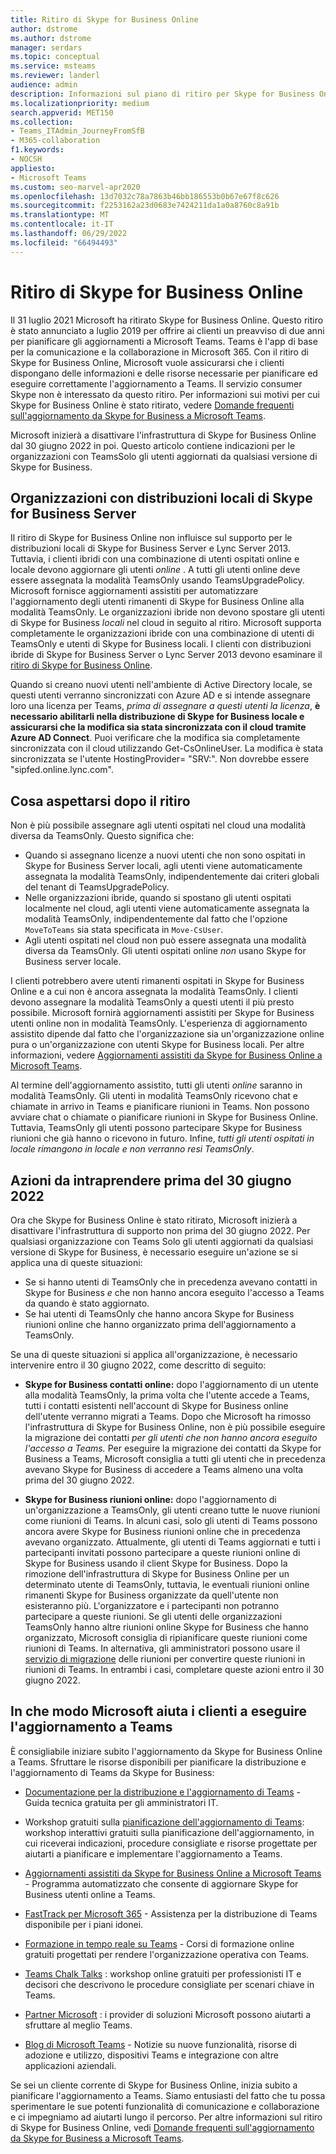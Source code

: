 ```yaml
---
title: Ritiro di Skype for Business Online
author: dstrome
ms.author: dstrome
manager: serdars
ms.topic: conceptual
ms.service: msteams
ms.reviewer: landerl
audience: admin
description: Informazioni sul piano di ritiro per Skype for Business Online e su come Microsoft aiuta i clienti a eseguire la migrazione a Teams.
ms.localizationpriority: medium
search.appverid: MET150
ms.collection:
- Teams_ITAdmin_JourneyFromSfB
- M365-collaboration
f1.keywords:
- NOCSH
appliesto:
- Microsoft Teams
ms.custom: seo-marvel-apr2020
ms.openlocfilehash: 13d7032c78a7863b46bb186553b0b67e67f8c626
ms.sourcegitcommit: f2253162a23d0683e7424211da1a0a8760c8a91b
ms.translationtype: MT
ms.contentlocale: it-IT
ms.lasthandoff: 06/29/2022
ms.locfileid: "66494493"
---
```

# <a name="skype-for-business-online-retirement"></a>Ritiro di Skype for Business Online

Il 31 luglio 2021 Microsoft ha ritirato Skype for Business Online. Questo ritiro è stato annunciato a luglio 2019 per offrire ai clienti un preavviso di due anni per pianificare gli aggiornamenti a Microsoft Teams. Teams è l'app di base per la comunicazione e la collaborazione in Microsoft 365. Con il ritiro di Skype for Business Online, Microsoft vuole assicurarsi che i clienti dispongano delle informazioni e delle risorse necessarie per pianificare ed eseguire correttamente l'aggiornamento a Teams.  Il servizio consumer Skype non è interessato da questo ritiro. Per informazioni sui motivi per cui Skype for Business Online è stato ritirato, vedere [Domande frequenti sull'aggiornamento da Skype for Business a Microsoft Teams](FAQ-journey.yml).

Microsoft inizierà a disattivare l'infrastruttura di Skype for Business Online dal 30 giugno 2022 in poi. Questo articolo contiene indicazioni per le organizzazioni con TeamsSolo gli utenti aggiornati da qualsiasi versione di Skype for Business.


## <a name="organizations-with-on-premises-deployments-of-skype-for-business-server"></a>Organizzazioni con distribuzioni locali di Skype for Business Server

Il ritiro di Skype for Business Online non influisce sul supporto per le distribuzioni locali di Skype for Business Server e Lync Server 2013. Tuttavia, i clienti ibridi con una combinazione di utenti ospitati online e locale devono aggiornare gli utenti *online* . A tutti gli utenti online deve essere assegnata la modalità TeamsOnly usando TeamsUpgradePolicy. Microsoft fornisce aggiornamenti assistiti per automatizzare l'aggiornamento degli utenti rimanenti di Skype for Business Online alla modalità TeamsOnly. Le organizzazioni ibride non devono spostare gli utenti di Skype for Business *locali* nel cloud in seguito al ritiro. Microsoft supporta completamente le organizzazioni ibride con una combinazione di utenti di TeamsOnly e utenti di Skype for Business locali. I clienti con distribuzioni ibride di Skype for Business Server o Lync Server 2013 devono esaminare il [ritiro di Skype for Business Online](/skypeforbusiness/hybrid/plan-hybrid-connectivity#implications-of-the-upcoming-retirement-of-skype-for-business-online).

Quando si creano nuovi utenti nell'ambiente di Active Directory locale, se questi utenti verranno sincronizzati con Azure AD e si intende assegnare loro una licenza per Teams, *prima di assegnare a questi utenti la licenza*, **è necessario abilitarli nella distribuzione di Skype for Business locale e assicurarsi che la modifica sia stata sincronizzata con il cloud tramite Azure AD Connect**.  Puoi verificare che la modifica sia completamente sincronizzata con il cloud utilizzando Get-CsOnlineUser. La modifica è stata sincronizzata se l'utente HostingProvider= "SRV:".  Non dovrebbe essere "sipfed.online.lync.com".   

## <a name="what-to-expect-post-retirement"></a>Cosa aspettarsi dopo il ritiro

Non è più possibile assegnare agli utenti ospitati nel cloud una modalità diversa da TeamsOnly. Questo significa che:

 - Quando si assegnano licenze a nuovi utenti che non sono ospitati in Skype for Business Server locali, agli utenti viene automaticamente assegnata la modalità TeamsOnly, indipendentemente dai criteri globali del tenant di TeamsUpgradePolicy.
 - Nelle organizzazioni ibride, quando si spostano gli utenti ospitati localmente nel cloud, agli utenti viene automaticamente assegnata la modalità TeamsOnly, indipendentemente dal fatto che l'opzione `MoveToTeams` sia stata specificata in `Move-CsUser`.
 - Agli utenti ospitati nel cloud non può essere assegnata una modalità diversa da TeamsOnly. Gli utenti ospitati online *non* usano Skype for Business server locale.

I clienti potrebbero avere utenti rimanenti ospitati in Skype for Business Online e a cui non è ancora assegnata la modalità TeamsOnly. I clienti devono assegnare la modalità TeamsOnly a questi utenti il più presto possibile. Microsoft fornirà aggiornamenti assistiti per Skype for Business utenti online non in modalità TeamsOnly. L'esperienza di aggiornamento assistito dipende dal fatto che l'organizzazione sia un'organizzazione online pura o un'organizzazione con utenti Skype for Business locali. Per altre informazioni, vedere [Aggiornamenti assistiti da Skype for Business Online a Microsoft Teams](upgrade-assisted.md).

Al termine dell'aggiornamento assistito, tutti gli utenti *online* saranno in modalità TeamsOnly. Gli utenti in modalità TeamsOnly ricevono chat e chiamate in arrivo in Teams e pianificare riunioni in Teams. Non possono avviare chat o chiamate o pianificare riunioni in Skype for Business Online.  Tuttavia, TeamsOnly gli utenti possono partecipare Skype for Business riunioni che già hanno o ricevono in futuro. Infine, *tutti gli utenti ospitati in locale rimangono in locale e non verranno resi TeamsOnly*.

## <a name="actions-to-take-before-june-30-2022"></a>Azioni da intraprendere prima del 30 giugno 2022
Ora che Skype for Business Online è stato ritirato, Microsoft inizierà a disattivare l'infrastruttura di supporto non prima del 30 giugno 2022.  Per qualsiasi organizzazione con Teams Solo gli utenti aggiornati da qualsiasi versione di Skype for Business, è necessario eseguire un'azione se si applica una di queste situazioni:

- Se si hanno utenti di TeamsOnly che in precedenza avevano contatti in Skype for Business *e* che non hanno ancora eseguito l'accesso a Teams da quando è stato aggiornato.
- Se hai utenti di TeamsOnly che hanno ancora Skype for Business riunioni online che hanno organizzato prima dell'aggiornamento a TeamsOnly.

Se una di queste situazioni si applica all'organizzazione, è necessario intervenire entro il 30 giugno 2022, come descritto di seguito:

 - **Skype for Business contatti online:** dopo l'aggiornamento di un utente alla modalità TeamsOnly, la prima volta che l'utente accede a Teams, tutti i contatti esistenti nell'account di Skype for Business online dell'utente verranno migrati a Teams. Dopo che Microsoft ha rimosso l'infrastruttura di Skype for Business Online, non è più possibile eseguire la migrazione dei contatti *per gli utenti che non hanno ancora eseguito l'accesso a Teams.* Per eseguire la migrazione dei contatti da Skype for Business a Teams, Microsoft consiglia a tutti gli utenti che in precedenza avevano Skype for Business di accedere a Teams almeno una volta prima del 30 giugno 2022.

 - **Skype for Business riunioni online:** dopo l'aggiornamento di un'organizzazione a TeamsOnly, gli utenti creano tutte le nuove riunioni come riunioni di Teams. In alcuni casi, solo gli utenti di Teams possono ancora avere Skype for Business riunioni online che in precedenza avevano organizzato. Attualmente, gli utenti di Teams aggiornati e tutti i partecipanti invitati possono partecipare a queste riunioni online di Skype for Business usando il client Skype for Business. Dopo la rimozione dell'infrastruttura di Skype for Business Online per un determinato utente di TeamsOnly, tuttavia, le eventuali riunioni online rimanenti Skype for Business organizzate da quell'utente non esisteranno più. L'organizzatore e i partecipanti non potranno partecipare a queste riunioni. Se gli utenti delle organizzazioni TeamsOnly hanno altre riunioni online Skype for Business che hanno organizzato, Microsoft consiglia di ripianificare queste riunioni come riunioni di Teams. In alternativa, gli amministratori possono usare il [servizio di migrazione](/skypeforbusiness/audio-conferencing-in-office-365/setting-up-the-meeting-migration-service-mms#trigger-meeting-migration-manually-via-powershell-cmdlet) delle riunioni per convertire queste riunioni in riunioni di Teams. In entrambi i casi, completare queste azioni entro il 30 giugno 2022.  


## <a name="how-microsoft-is-helping-customers-upgrade-to-teams"></a>In che modo Microsoft aiuta i clienti a eseguire l'aggiornamento a Teams

È consigliabile iniziare subito l'aggiornamento da Skype for Business Online a Teams. Sfruttare le risorse disponibili per pianificare la distribuzione e l'aggiornamento di Teams da Skype for Business:

- [Documentazione per la distribuzione e l'aggiornamento di Teams](upgrade-start-here.md) - Guida tecnica gratuita per gli amministratori IT.

- Workshop gratuiti sulla [pianificazione dell'aggiornamento di Teams](./upgrade-workshops-landing-page.yml): workshop interattivi gratuiti sulla pianificazione dell'aggiornamento, in cui riceverai indicazioni, procedure consigliate e risorse progettate per aiutarti a pianificare e implementare l'aggiornamento a Teams.

- [Aggiornamenti assistiti da Skype for Business Online a Microsoft Teams](upgrade-assisted.md) - Programma automatizzato che consente di aggiornare Skype for Business utenti online a Teams.

- [FastTrack per Microsoft 365](https://www.microsoft.com/fasttrack/microsoft-365) - Assistenza per la distribuzione di Teams disponibile per i piani idonei.

- [Formazione in tempo reale su Teams](./instructor-led-training-teams-landing-page.yml) - Corsi di formazione online gratuiti progettati per rendere l'organizzazione operativa con Teams.

- [Teams Chalk Talks](./chalk-talks-landing-page.yml) : workshop online gratuiti per professionisti IT e decisori che descrivono le procedure consigliate per scenari chiave in Teams.

- [Partner Microsoft](https://www.microsoft.com/solution-providers/home) : i provider di soluzioni Microsoft possono aiutarti a sfruttare al meglio Teams.

- [Blog di Microsoft Teams](https://techcommunity.microsoft.com/t5/microsoft-teams-blog/bg-p/MicrosoftTeamsBlog) - Notizie su nuove funzionalità, risorse di adozione e utilizzo, dispositivi Teams e integrazione con altre applicazioni aziendali.

Se sei un cliente corrente di Skype for Business Online, inizia subito a pianificare l'aggiornamento a Teams. Siamo entusiasti del fatto che tu possa sperimentare le sue potenti funzionalità di comunicazione e collaborazione e ci impegniamo ad aiutarti lungo il percorso.  Per altre informazioni sul ritiro di Skype for Business Online, vedi [Domande frequenti sull'aggiornamento da Skype for Business a Microsoft Teams](FAQ-journey.yml).






